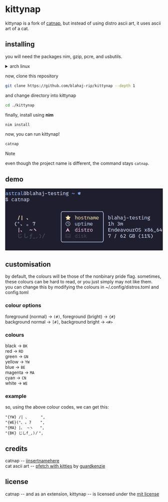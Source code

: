 # kittynap  
kittynap is a fork of [catnap](https://github.com/iinsertnamehere/catnap), but instead of using distro ascii art, it uses ascii art of a cat.  
  
## installing  
  
you will need the packages nim, gzip, pcre, and usbutils.  
<details>  
  <summary>arch linux</summary>  
  
  ```bash
  sudo pacman -S nim gzip pcre usbutils --needed
  ```
  
</details>  
  
now, clone this repository  
```bash
git clone https://github.com/blahaj-rip/kittynap --depth 1 
```

and change directory into kittynap  
```bash
cd ./kittynap
```
  
finally, install using **nim**  
```bash
nim install
```
  
now, you can run kittynap!  
```bash
catnap
```
> [!NOTE]
> even though the project name is different, the command stays `catnap`.

## demo  
![screenshot](image/demo.png)  
  
## customisation  
by default, the colours will be those of the nonbinary pride flag. sometimes, these colours can be hard to read, or you just simply may not like them.  
you can change this by modifying the colours in ~/.config/distros.toml and config.toml  
  
### colour options  
foreground (normal) -> `(#)`, foreground (bright) -> `{#}`  
background normal -> `[#]`, background bright -> `<#>`  
  
### colours
black -> `BK`  
red -> `RD`  
green -> `GN`  
yellow -> `YW`  
blue -> `BE`  
magenta -> `MA`  
cyan -> `CN`  
white -> `WE`    
  
### example
so, using the above colour codes, we can get this:  
```
"{YW} /| ､      ",
"{WE}(°､ ｡ 7    ",
"{MA} |､  ~ヽ   ",
"{BK} じしf_,)〳",
```

## credits  
catnap -- [iinsertnamehere](https://github.com/iinsertnamehere)  
cat ascii art -- [pfetch with kitties](https://github.com/GuardKenzie/pfetch-with-kitties) by [guardkenzie](https://github.com/GuardKenzie)  
  
## license  
catnap -- and as an extension, kittynap -- is licensed under the [mit license](LICENSE)  